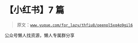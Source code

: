 # 【小红书】7 篇

> 原文：[`www.yuque.com/for_lazy/thfiu8/oeenpl5xq4o9gil6`](https://www.yuque.com/for_lazy/thfiu8/oeenpl5xq4o9gil6)

<ne-p id="uea28aa6f" data-lake-id="uea28aa6f"><ne-text id="ub656f477">公众号懒人找资源，懒人专属群分享</ne-text></ne-p>